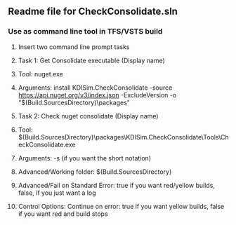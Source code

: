 ## Readme file for CheckConsolidate.sln

### Use as command line tool in TFS/VSTS build

1. Insert two command line prompt tasks
2. Task 1: Get Consolidate executable (Display name)
3. Tool:  nuget.exe
4. Arguments: install KDISim.CheckConsolidate   -source https://api.nuget.org/v3/index.json -ExcludeVersion  -o "$(Build.SourcesDirectory)\packages"

5. Task 2:  Check nuget consolidate  (Display name)
6. Tool: $(Build.SourcesDirectory)\packages\KDISim.CheckConsolidate\Tools\CheckConsolidate.exe
7. Arguments:   -s   (if you want the short notation) 
8. Advanced/Working folder: $(Build.SourcesDirectory)
9. Advanced/Fail on Standard Error:  true if you want red/yellow builds, false, if you just want a log
10. Control Options:  Continue on error:  true if you want yellow builds, false if you want red and build stops

